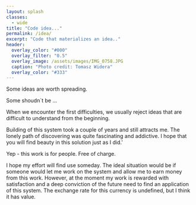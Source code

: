 ```yaml
---
layout: splash
classes:
  - wide
title: "Code idea..."
permalink: /idea/
excerpt: "Code that materializes an idea.."
header:
  overlay_color: "#000"
  overlay_filter: "0.5"
  overlay_image: /assets/images/IMG_0758.JPG
  caption: "Photo credit: Tomasz Widera"
  overlay_color: "#333"
---
```


Some ideas are worth spreading.

Some shoudn`t be ...

When we encounter the first difficulties, we usually reject ideas that are difficult to understand from the beginning.

Building of this system took a couple of years and still attracts me. The lonely path of discovering was quite fascinating and addictive. I hope that you will find beauty in this solution just as I did.'

Yep - this work is for people. Free of charge.

I hope my effort will find use someday. The ideal situation would be if someone would let me work on the system and allow me to earn money from this work. However, at the moment my work is rewarded with satisfaction and a deep conviction of the future need to find an application of this system. The exchange rate for this currency is undefined, but I think it has value.